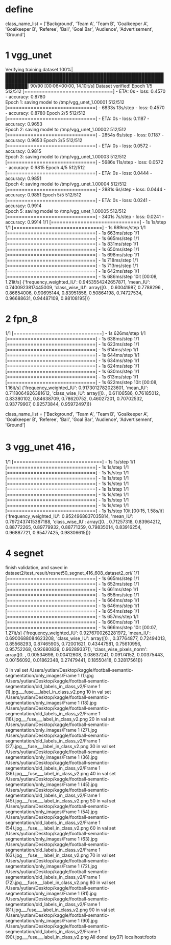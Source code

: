 # define
class_name_list = ['Background', 'Team A', 'Team B', 'Goalkeeper A', 'Goalkeeper B',
                    'Referee', 'Ball', 'Goal Bar', 'Audience', 
                    'Advertisement', 'Ground']
# 1 vgg_unet 
Verifying training dataset
100%|███████████████████████████████████████████████████████████████████████████████████████████████████████████| 90/90 [00:06<00:00, 14.10it/s]
Dataset verified! 
Epoch 1/5
512/512 [==============================] - ETA: 0s - loss: 0.4570 - accuracy: 0.8780     
Epoch 1: saving model to /tmp/vgg_unet_1.00001
512/512 [==============================] - 6833s 13s/step - loss: 0.4570 - accuracy: 0.8780
Epoch 2/5
512/512 [==============================] - ETA: 0s - loss: 0.1187 - accuracy: 0.9653     
Epoch 2: saving model to /tmp/vgg_unet_1.00002
512/512 [==============================] - 2854s 6s/step - loss: 0.1187 - accuracy: 0.9653
Epoch 3/5
512/512 [==============================] - ETA: 0s - loss: 0.0572 - accuracy: 0.9815     
Epoch 3: saving model to /tmp/vgg_unet_1.00003
512/512 [==============================] - 5686s 11s/step - loss: 0.0572 - accuracy: 0.9815
Epoch 4/5
512/512 [==============================] - ETA: 0s - loss: 0.0444 - accuracy: 0.9851   
Epoch 4: saving model to /tmp/vgg_unet_1.00004
512/512 [==============================] - 2881s 6s/step - loss: 0.0444 - accuracy: 0.9851
Epoch 5/5
512/512 [==============================] - ETA: 0s - loss: 0.0241 - accuracy: 0.9914   
Epoch 5: saving model to /tmp/vgg_unet_1.00005
512/512 [==============================] - 3401s 7s/step - loss: 0.0241 - accuracy: 0.9914
1/1 [==============================] - 1s 1s/step
1/1 [==============================] - 1s 689ms/step
1/1 [==============================] - 1s 663ms/step
1/1 [==============================] - 1s 665ms/step
1/1 [==============================] - 1s 831ms/step
1/1 [==============================] - 1s 650ms/step
1/1 [==============================] - 1s 698ms/step
1/1 [==============================] - 1s 718ms/step
1/1 [==============================] - 1s 713ms/step
1/1 [==============================] - 1s 642ms/step
1/1 [==============================] - 1s 686ms/step
10it [00:08,  1.21it/s]
{'frequency_weighted_IU': 0.9453554242657871, 'mean_IU': 0.7400923817445009, 'class_wise_IU': array([0.        , 0.60041987, 0.7788296 , 0.86654006, 0.90695144,
       0.83951856, 0.50864198, 0.74727534, 0.96688631, 0.94487109,
       0.98108195])}
# 2 fpn_8

1/1 [==============================] - 1s 626ms/step
1/1 [==============================] - 1s 638ms/step
1/1 [==============================] - 1s 623ms/step
1/1 [==============================] - 1s 614ms/step
1/1 [==============================] - 1s 644ms/step
1/1 [==============================] - 1s 634ms/step
1/1 [==============================] - 1s 624ms/step
1/1 [==============================] - 1s 630ms/step
1/1 [==============================] - 1s 613ms/step
1/1 [==============================] - 1s 622ms/step
10it [00:08,  1.16it/s]
{'frequency_weighted_IU': 0.9173012782023601, 'mean_IU': 0.7118064926381612, 'class_wise_IU': array([0.        , 0.61106586, 0.76185012, 0.83380102, 0.84638709,
       0.78620752, 0.46027201, 0.70702532, 0.93779907, 0.92573844,
       0.95972497])}

class_name_list = ['Background', 'Team A', 'Team B', 'Goalkeeper A', 'Goalkeeper B',
                    'Referee', 'Ball', 'Goal Bar', 'Audience', 
                    'Advertisement', 'Ground']


# 3 vgg_unet 416， 

1/1 [==============================] - 1s 1s/step
1/1 [==============================] - 1s 1s/step
1/1 [==============================] - 1s 1s/step
1/1 [==============================] - 1s 1s/step
1/1 [==============================] - 1s 1s/step
1/1 [==============================] - 1s 1s/step
1/1 [==============================] - 1s 1s/step
1/1 [==============================] - 1s 1s/step
1/1 [==============================] - 1s 1s/step
1/1 [==============================] - 1s 1s/step
10it [00:15,  1.58s/it]
{'frequency_weighted_IU': 0.9524968837035814, 'mean_IU': 0.7972437415387188, 'class_wise_IU': array([0.        , 0.71257318, 0.83964212, 0.88772265, 0.89779932,
       0.88771359, 0.79835014, 0.83916254, 0.96887721, 0.95477425,
       0.98306615])}


# 4 segnet

finish validation, and saved in  dataset2/test_result/resnet50_segnet_416_608_dataset2_ori/
1/1 [==============================] - 1s 665ms/step
1/1 [==============================] - 1s 652ms/step
1/1 [==============================] - 1s 661ms/step
1/1 [==============================] - 1s 658ms/step
1/1 [==============================] - 1s 664ms/step
1/1 [==============================] - 1s 646ms/step
1/1 [==============================] - 1s 654ms/step
1/1 [==============================] - 1s 657ms/step
1/1 [==============================] - 1s 660ms/step
1/1 [==============================] - 1s 666ms/step
10it [00:07,  1.27it/s]
{'frequency_weighted_IU': 0.9276700262281972, 'mean_IU': 0.6900688084623208, 'class_wise_IU': array([0.        , 0.37764877, 0.72494013, 0.85568293, 0.87465905,
       0.72001621, 0.43447581, 0.75610956, 0.95752268, 0.92680839,
       0.96289337]), 'class_wise_pixels_norm': array([0.        , 0.00534698, 0.00412608, 0.08637241, 0.09174152,
       0.00375443, 0.00156092, 0.01862348, 0.27479441, 0.18550418,
       0.32817561])}
       


0  in val set
/Users/yutian/Desktop/kaggle/football-semantic-segmentation/only_images/Frame 1  (1).jpg /Users/yutian/Desktop/kaggle/football-semantic-segmentation/old_labels_in_class_v2/Frame 1  (1).jpg___fuse___label_in_class_v2.png
10  in val set
/Users/yutian/Desktop/kaggle/football-semantic-segmentation/only_images/Frame 1  (18).jpg /Users/yutian/Desktop/kaggle/football-semantic-segmentation/old_labels_in_class_v2/Frame 1  (18).jpg___fuse___label_in_class_v2.png
20  in val set
/Users/yutian/Desktop/kaggle/football-semantic-segmentation/only_images/Frame 1  (27).jpg /Users/yutian/Desktop/kaggle/football-semantic-segmentation/old_labels_in_class_v2/Frame 1  (27).jpg___fuse___label_in_class_v2.png
30  in val set
/Users/yutian/Desktop/kaggle/football-semantic-segmentation/only_images/Frame 1  (36).jpg /Users/yutian/Desktop/kaggle/football-semantic-segmentation/old_labels_in_class_v2/Frame 1  (36).jpg___fuse___label_in_class_v2.png
40  in val set
/Users/yutian/Desktop/kaggle/football-semantic-segmentation/only_images/Frame 1  (45).jpg /Users/yutian/Desktop/kaggle/football-semantic-segmentation/old_labels_in_class_v2/Frame 1  (45).jpg___fuse___label_in_class_v2.png
50  in val set
/Users/yutian/Desktop/kaggle/football-semantic-segmentation/only_images/Frame 1  (54).jpg /Users/yutian/Desktop/kaggle/football-semantic-segmentation/old_labels_in_class_v2/Frame 1  (54).jpg___fuse___label_in_class_v2.png
60  in val set
/Users/yutian/Desktop/kaggle/football-semantic-segmentation/only_images/Frame 1  (63).jpg /Users/yutian/Desktop/kaggle/football-semantic-segmentation/old_labels_in_class_v2/Frame 1  (63).jpg___fuse___label_in_class_v2.png
70  in val set
/Users/yutian/Desktop/kaggle/football-semantic-segmentation/only_images/Frame 1  (72).jpg /Users/yutian/Desktop/kaggle/football-semantic-segmentation/old_labels_in_class_v2/Frame 1  (72).jpg___fuse___label_in_class_v2.png
80  in val set
/Users/yutian/Desktop/kaggle/football-semantic-segmentation/only_images/Frame 1  (81).jpg /Users/yutian/Desktop/kaggle/football-semantic-segmentation/old_labels_in_class_v2/Frame 1  (81).jpg___fuse___label_in_class_v2.png
90  in val set
/Users/yutian/Desktop/kaggle/football-semantic-segmentation/only_images/Frame 1  (90).jpg /Users/yutian/Desktop/kaggle/football-semantic-segmentation/old_labels_in_class_v2/Frame 1  (90).jpg___fuse___label_in_class_v2.png
All done!
(py37) localhost:footb